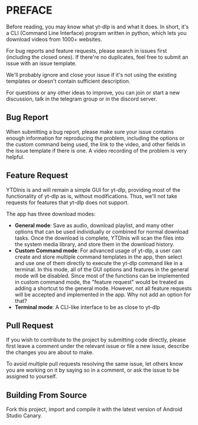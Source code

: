# PREFACE
Before reading, you may know what yt-dlp is and what it does. In short, it's a CLI (Command Line Interface) program written in python, which lets you download videos from 1000+ websites.

For bug reports and feature requests, please search in issues first (including the closed ones). If there're no duplicates, feel free to submit an issue with an issue template.

We'll probably ignore and close your issue if it's not using the existing templates or doesn't contain sufficient description.

For questions or any other ideas to improve, you can join or start a new discussion, talk in the telegram group or in the discord server.

## Bug Report
When submitting a bug report, please make sure your issue contains enough information for reproducing the problem, including the options or the custom command being used, the link to the video, and other fields in the issue template if there is one. A video recording of the problem is very helpful.

## Feature Request
YTDlnis is and will remain a simple GUI for yt-dlp, providing most of the functionality of yt-dlp as is, without modifications. Thus, we'll not take requests for features that yt-dlp does not support.

The app has three download modes:

- <b>General mode</b>: Save as audio, download playlist, and many other options that can be used individually or combined for normal download tasks. Once the download is complete, YTDlnis will scan the files into the system media library, and store them in the download history.
- <b>Custom Command mode</b>: For advanced usage of yt-dlp, a user can create and store multiple command templates in the app, then select and use one of them directly to execute the yt-dlp command like in a terminal. In this mode, all of the GUI options and features in the general mode will be disabled.
  Since most of the functions can be implemented in custom command mode, the "feature request" would be treated as adding a shortcut to the general mode. However, not all feature requests will be accepted and implemented in the app. Why not add an option for that?
- <b>Terminal mode</b>: A CLI-like interface to be as close to yt-dlp

## Pull Request
If you wish to contribute to the project by submitting code directly, please first leave a comment under the relevant issue or file a new issue, describe the changes you are about to make.

To avoid multiple pull requests resolving the same issue, let others know you are working on it by saying so in a comment, or ask the issue to be assigned to yourself.

## Building From Source
Fork this project, import and compile it with the latest version of Android Studio Canary.
